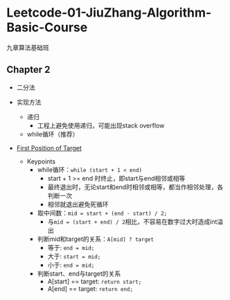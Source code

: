 # Leetcode-01-JiuZhang-Algorithm-Basic-Course
九章算法基础班

## Chapter 2

- 二分法
- 实现方法
  - 递归
      - 工程上避免使用递归，可能出现stack overflow
  - while循环（推荐）

- [First Position of Target](https://www.lintcode.com/problem/first-position-of-target/description)
  - Keypoints
    - while循环：`while (start + 1 < end)`
      - start + 1 >= end 时终止，即start与end相邻或相等
      - 最终退出时，无论start和end时相邻或相等，都当作相邻处理，各判断一次
      - 相邻就退出避免死循环
    - 取中间数：`mid = start + (end - start) / 2;`
      - 与`mid = (start + end) / 2`相比，不容易在数字过大时造成int溢出
    - 判断mid和target的关系：`A[mid] ? target`
      - 等于: `end = mid;`
      - 大于: `start = mid;`
      - 小于: `end = mid;`
    - 判断start、end与target的关系
      - A[start] == target: `return start;`
      - A[end] == target: `return end;`
          
        
